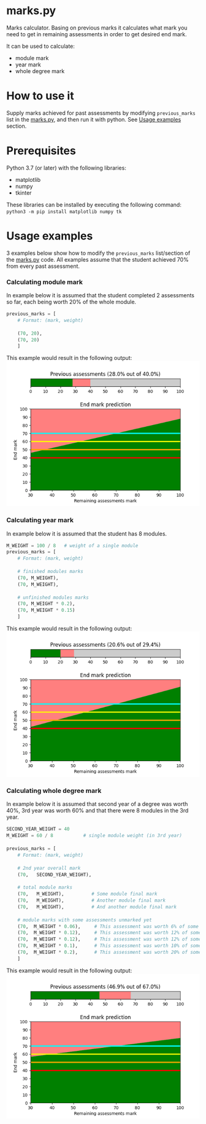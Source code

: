 # marks.py  
Marks calculator. Basing on previous marks it calculates what mark you need to get in remaining assessments in order to get desired end mark.  

It can be used to calculate:  
* module mark  
* year mark  
* whole degree mark  

# How to use it
Supply marks achieved for past assessments by modifying `previous_marks` list in the [marks.py](./marks.py), and then run it with python. See [Usage examples](usage-examples) section.  

# Prerequisites
Python 3.7 (or later) with the following libraries:  
* matplotlib  
* numpy  
* tkinter  

These libraries can be installed by executing the following command:  
`python3 -m pip install matplotlib numpy tk`  

# Usage examples
3 examples below show how to modify the `previous_marks` list/section of the [marks.py](./marks.py) code. All examples assume that the student achieved 70% from every past assessment.  

### Calculating module mark
In example below it is assumed that the student completed 2 assessments so far, each being worth 20% of the whole module.  

```python
previous_marks = [
    # Format: (mark, weight)

    (70, 20), 
    (70, 20)
    ]
```

This example would result in the following output:  
![IMAGE DIDNT SHOW](./images/example_1.png)  

### Calculating year mark
In example below it is assumed that the student has 8 modules.  

```python
M_WEIGHT = 100 / 8   # weight of a single module
previous_marks = [
    # Format: (mark, weight)

    # finished modules marks
    (70, M_WEIGHT),
    (70, M_WEIGHT),

    # unfinished modules marks
    (70, M_WEIGHT * 0.2),
    (70, M_WEIGHT * 0.15)
    ]
```

This example would result in the following output:  
![IMAGE DIDNT SHOW](./images/example_2.png)  


### Calculating whole degree mark
In example below it is assumed that second year of a degree was worth 40%, 3rd year was worth 60% and that there were 8 modules in the 3rd year.  

```python
SECOND_YEAR_WEIGHT = 40
M_WEIGHT = 60 / 8           # single module weight (in 3rd year)

previous_marks = [
    # Format: (mark, weight)

    # 2nd year overall mark
    (70,   SECOND_YEAR_WEIGHT), 

    # total module marks
    (70,   M_WEIGHT),          # Some module final mark
    (70,   M_WEIGHT),          # Another module final mark
    (70,   M_WEIGHT),          # And another module final mark

    # module marks with some assessments unmarked yet
    (70,  M_WEIGHT * 0.06),     # This assessment was worth 6% of some module.
    (70,  M_WEIGHT * 0.12),     # This assessment was worth 12% of some module.
    (70,  M_WEIGHT * 0.12),     # This assessment was worth 12% of some module.
    (70,  M_WEIGHT * 0.1),      # This assessment was worth 10% of some module.
    (70,  M_WEIGHT * 0.2),      # This assessment was worth 20% of some module.
    ] 
```

This example would result in the following output:  
![IMAGE DIDNT SHOW](./images/example_3.png)  



